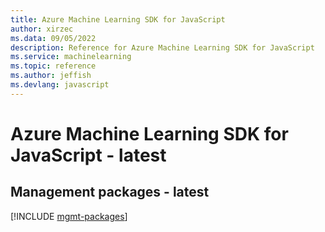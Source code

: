```yaml
---
title: Azure Machine Learning SDK for JavaScript
author: xirzec
ms.data: 09/05/2022
description: Reference for Azure Machine Learning SDK for JavaScript
ms.service: machinelearning
ms.topic: reference
ms.author: jeffish
ms.devlang: javascript
---
```

# Azure Machine Learning SDK for JavaScript - latest

## Management packages - latest
[!INCLUDE [mgmt-packages](machine-learning-mgmt-index.md)]